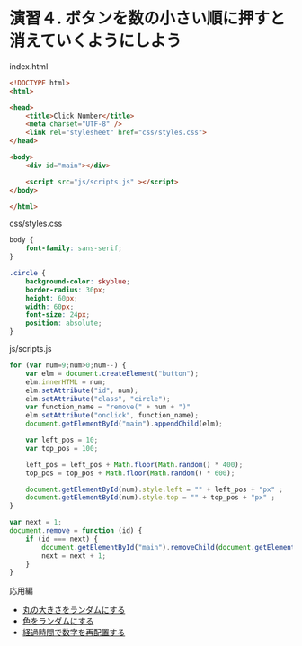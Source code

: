# 演習４. ボタンを数の小さい順に押すと消えていくようにしよう

index.html

```html
<!DOCTYPE html>
<html>

<head>
	<title>Click Number</title>
	<meta charset="UTF-8" />
    <link rel="stylesheet" href="css/styles.css">
</head>

<body>
	<div id="main"></div>

	<script src="js/scripts.js" ></script>
</body>

</html>
```

css/styles.css

```css
body {
	font-family: sans-serif;
}

.circle {
	background-color: skyblue;
	border-radius: 30px;
	height: 60px;
	width: 60px;
	font-size: 24px;
	position: absolute;
}
```

js/scripts.js

```js
for (var num=9;num>0;num--) {
	var elm = document.createElement("button");
	elm.innerHTML = num;
	elm.setAttribute("id", num); 
	elm.setAttribute("class", "circle"); 
	var function_name = "remove(" + num + ")" 
	elm.setAttribute("onclick", function_name);
	document.getElementById("main").appendChild(elm);

	var left_pos = 10;
	var top_pos = 100;

	left_pos = left_pos + Math.floor(Math.random() * 400);
	top_pos = top_pos + Math.floor(Math.random() * 600);

	document.getElementById(num).style.left = "" + left_pos + "px" ;
	document.getElementById(num).style.top = "" + top_pos + "px" ;
}

var next = 1;
document.remove = function (id) {
	if (id === next) {
		document.getElementById("main").removeChild(document.getElementById(id));
		next = next + 1;
	}
}
```

応用編
* [丸の大きさをランダムにする](./advance01.md)
* [色をランダムにする](./advance02.md)
* [経過時間で数字を再配置する](./advance03.md)